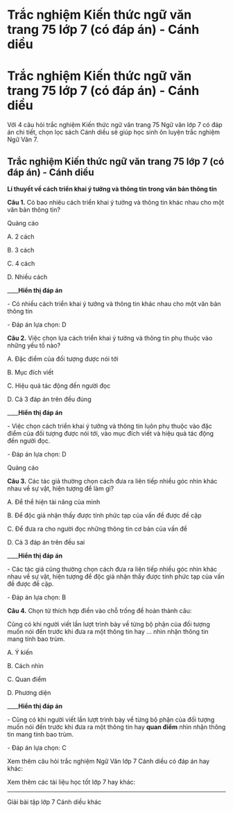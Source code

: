 # Trắc nghiệm Kiến thức ngữ văn trang 75 lớp 7 (có đáp án) - Cánh diều

# Trắc nghiệm Kiến thức ngữ văn trang 75 lớp 7 (có đáp án) - Cánh diều

Với 4 câu hỏi trắc nghiệm Kiến thức ngữ văn trang 75 Ngữ văn lớp 7 có đáp án chi tiết, chọn lọc sách Cánh diều sẽ giúp học sinh ôn luyện trắc nghiệm Ngữ Văn 7.

## Trắc nghiệm Kiến thức ngữ văn trang 75 lớp 7 (có đáp án) - Cánh diều

**Lí thuyết về cách triển khai ý tưởng và thông tin trong văn bản thông tin**

**Câu 1.** Có bao nhiêu cách triển khai ý tưởng và thông tin khác nhau cho một văn bản thông tin?

Quảng cáo

A. 2 cách

B. 3 cách

C. 4 cách

D. Nhiều cách

____**Hiển thị đáp án**

\- Có nhiều cách triển khai ý tưởng và thông tin khác nhau cho một văn bản thông tin

\- Đáp án lựa chọn: D

**Câu 2.** Việc chọn lựa cách triển khai ý tưởng và thông tin phụ thuộc vào những yếu tố nào?

A. Đặc điểm của đối tượng được nói tới

B. Mục đích viết

C. Hiệu quả tác động đến người đọc

D. Cả 3 đáp án trên đều đúng

____**Hiển thị đáp án**

\- Việc chọn cách triển khai ý tưởng và thông tin luôn phụ thuộc vào đặc điểm của đối tượng được nói tới, vào mục đích viết và hiệu quả tác động đến người đọc. 

\- Đáp án lựa chọn: D

Quảng cáo

**Câu 3.** Các tác giả thường chọn cách đưa ra liên tiếp nhiều góc nhìn khác nhau về sự vật, hiện tượng để làm gì?

A. Để thể hiện tài năng của mình

B. Để độc giả nhận thấy được tính phức tạp của vấn đề được đề cập

C. Để đưa ra cho người đọc những thông tin cơ bản của vấn đề

D. Cả 3 đáp án trên đều sai

____**Hiển thị đáp án**

\- Các tác giả cũng thường chọn cách đưa ra liên tiếp nhiều góc nhìn khác nhau về sự vật, hiện tượng để độc giả nhận thấy được tính phức tạp của vấn đề được đề cập.

\- Đáp án lựa chọn: B

**Câu 4.** Chọn từ thích hợp điền vào chỗ trống để hoàn thành câu:

Cũng có khi người viết lần lượt trình bày về từng bộ phận của đối tượng muốn nói đến trước khi đưa ra một thông tin hay … nhìn nhận thông tin mang tính bao trùm. 

A. Ý kiến

B. Cách nhìn

C. Quan điểm

D. Phương diện

____**Hiển thị đáp án**

\- Cũng có khi người viết lần lượt trình bày về từng bộ phận của đối tượng muốn nói đến trước khi đưa ra một thông tin hay **quan điểm** nhìn nhận thông tin mang tính bao trùm. 

\- Đáp án lựa chọn: C

Xem thêm câu hỏi trắc nghiệm Ngữ Văn lớp 7 Cánh diều có đáp án hay khác:

Xem thêm các tài liệu học tốt lớp 7 hay khác:

* * *

Giải bài tập lớp 7 Cánh diều khác

